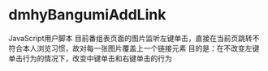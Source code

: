 # dmhyBangumiAddLink
JavaScript用户脚本 目前番组表页面的图片监听左键单击，直接在当前页跳转不符合本人浏览习惯，故对每一张图片覆盖上一个链接元素
目的是：在不改变左键单击行为的情况下，改变中键单击和右键单击的行为
